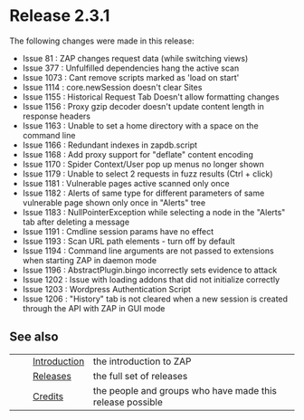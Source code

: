 # Release 2.3.1 #

The following changes were made in this release:

 *  Issue 81 : ZAP changes request data (while switching views)
 *  Issue 377 : Unfulfilled dependencies hang the active scan
 *  Issue 1073 : Cant remove scripts marked as 'load on start'
 *  Issue 1114 : core.newSession doesn't clear Sites
 *  Issue 1155 : Historical Request Tab Doesn't allow formatting changes
 *  Issue 1156 : Proxy gzip decoder doesn't update content length in response headers
 *  Issue 1163 : Unable to set a home directory with a space on the command line
 *  Issue 1166 : Redundant indexes in zapdb.script
 *  Issue 1168 : Add proxy support for "deflate" content encoding
 *  Issue 1170 : Spider Context/User pop up menus no longer shown
 *  Issue 1179 : Unable to select 2 requests in fuzz results (Ctrl + click)
 *  Issue 1181 : Vulnerable pages active scanned only once
 *  Issue 1182 : Alerts of same type for different parameters of same vulnerable page shown only once in "Alerts" tree
 *  Issue 1183 : NullPointerException while selecting a node in the "Alerts" tab after deleting a message
 *  Issue 1191 : Cmdline session params have no effect
 *  Issue 1193 : Scan URL path elements - turn off by default
 *  Issue 1194 : Command line arguments are not passed to extensions when starting ZAP in daemon mode
 *  Issue 1196 : AbstractPlugin.bingo incorrectly sets evidence to attack
 *  Issue 1202 : Issue with loading addons that did not initialize correctly
 *  Issue 1203 : Wordpress Authentication Script
 *  Issue 1206 : "History" tab is not cleared when a new session is created through the API with ZAP in GUI mode

## See also ##

<table> 
 <tbody>
  <tr>
   <td>&nbsp;&nbsp;&nbsp;&nbsp;</td>
   <td> <a href="HelpIntro" rel="nofollow">Introduction</a></td>
   <td>the introduction to ZAP</td>
  </tr> 
  <tr>
   <td>&nbsp;&nbsp;&nbsp;&nbsp;</td>
   <td> <a href="HelpReleasesReleases" rel="nofollow">Releases</a></td>
   <td>the full set of releases</td>
  </tr> 
  <tr>
   <td>&nbsp;&nbsp;&nbsp;&nbsp;</td>
   <td> <a href="HelpCredits" rel="nofollow">Credits</a></td>
   <td>the people and groups who have made this release possible</td>
  </tr> 
 </tbody>
</table>